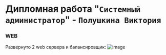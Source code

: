 # Дипломная работа "`Системный администратор`" - `Полушкина Виктория`

### WEB
Развернуто 2 web сервера и балансировщик:
![image](https://github.com/vapolushkina/Diplom/assets/121248099/451dc983-0fec-4cda-82dd-9c3ca7b8e2ef)


